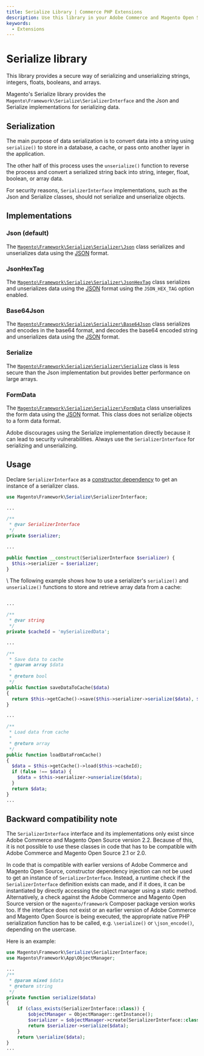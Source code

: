 ```yaml
---
title: Serialize Library | Commerce PHP Extensions
description: Use this library in your Adobe Commerce and Magento Open Source components to manage the serialization and unserialization of data.
keywords:
  - Extensions
---
```


# Serialize library

This library provides a secure way of serializing and unserializing strings, integers, floats, booleans, and arrays.

Magento's Serialize library provides the `Magento\Framework\Serialize\SerializerInterface` and the Json and Serialize implementations for serializing data.

## Serialization

The main purpose of data serialization is to convert data into a string using `serialize()` to store in a database, a cache, or pass onto another layer in the application.

The other half of this process uses the `unserialize()` function to reverse the process and convert a serialized string back into string, integer, float, boolean, or array data.

<InlineAlert variant="warning" slots="text"/>

For security reasons, `SerializerInterface` implementations, such as the Json and Serialize classes, should not serialize and unserialize objects.

## Implementations

### Json (default)

The [`Magento\Framework\Serialize\Serializer\Json`](https://github.com/magento/magento2/blob/2.4/lib/internal/Magento/Framework/Serialize/Serializer/Json.php) class serializes and unserializes data using the [JSON](http://www.json.org/) format.

### JsonHexTag

The [`Magento\Framework\Serialize\Serializer\JsonHexTag`](https://github.com/magento/magento2/blob/2.4/lib/internal/Magento/Framework/Serialize/Serializer/JsonHexTag.php) class serializes and unserializes data using the [JSON](http://www.json.org/) format using the `JSON_HEX_TAG` option enabled.

### Base64Json

The [`Magento\Framework\Serialize\Serializer\Base64Json`](https://github.com/magento/magento2/blob/2.4/lib/internal/Magento/Framework/Serialize/Serializer/Base64Json.php) class serializes and encodes in the base64 format, and decodes the base64 encoded string and unserializes data using the [JSON](http://www.json.org/) format.

### Serialize

The [`Magento\Framework\Serialize\Serializer\Serialize`](https://github.com/magento/magento2/blob/2.4/lib/internal/Magento/Framework/Serialize/Serializer/Serialize.php) class is less secure than the Json implementation but provides better performance on large arrays.

### FormData

The [`Magento\Framework\Serialize\Serializer\FormData`](https://github.com/magento/magento2/blob/2.4/lib/internal/Magento/Framework/Serialize/Serializer/FormData.php) class unserializes the form data using the [JSON](http://www.json.org/) format. This class does not serialize objects to a form data format.

<InlineAlert variant="warning" slots="text"/>

Adobe discourages using the Serialize implementation directly because it can lead to security vulnerabilities. Always use the `SerializerInterface` for serializing and unserializing.

## Usage

Declare `SerializerInterface` as a [constructor dependency](../components/dependency-injection.md) to get an instance of a serializer class.

```php
use Magento\Framework\Serialize\SerializerInterface;

...

/**
 * @var SerializerInterface
 */
private $serializer;

...

public function __construct(SerializerInterface $serializer) {
  $this->serializer = $serializer;
}
```

\\
The following example shows how to use a serializer's `serialize()` and `unserialize()` functions to store and retrieve array data from a cache:

```php

...

/**
 * @var string
 */
private $cacheId = 'mySerializedData';

...

/**
 * Save data to cache
 * @param array $data
 *
 * @return bool
 */
public function saveDataToCache($data)
{
  return $this->getCache()->save($this->serializer->serialize($data), $this->cacheId);
}

...

/**
 * Load data from cache
 *
 * @return array
 */
public function loadDataFromCache()
{
  $data = $this->getCache()->load($this->cacheId);
  if (false !== $data) {
    $data = $this->serializer->unserialize($data);
  }
  return $data;
}
...
```

## Backward compatibility note

The `SerializerInterface` interface and its implementations only exist since Adobe Commerce and Magento Open Source version 2.2.
Because of this, it is not possible to use these classes in code that has to be compatible with Adobe Commerce and Magento Open Source 2.1 or 2.0.

In code that is compatible with earlier versions of Adobe Commerce and Magento Open Source, constructor dependency injection can not be used to get an instance of `SerializerInterface`.
Instead, a runtime check if the `SerializerInterface` definition exists can made, and if it does, it can be instantiated by directly accessing the object manager using a static method. Alternatively, a check against the Adobe Commerce and Magento Open Source version or the `magento/framework` Composer package version works too.
If the interface does not exist or an earlier version of Adobe Commerce and Magento Open Source is being executed, the appropriate native PHP serialization function has to be called, e.g. `\serialize()` or `\json_encode()`, depending on the usercase.

Here is an example:

```php
use Magento\Framework\Serialize\SerializerInterface;
use Magento\Framework\App\ObjectManager;

...
/**
 * @param mixed $data
 * @return string
 */
private function serialize($data)
{
    if (class_exists(SerializerInterface::class)) {
        $objectManager = ObjectManager::getInstance();
        $serializer = $objectManager->create(SerializerInterface::class);
        return $serializer->serialize($data);
    }
    return \serialize($data);
}
...

```
